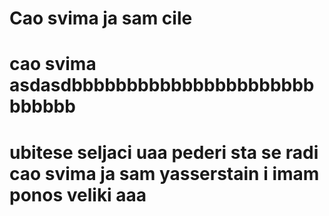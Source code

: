 # Cao svima ja sam cile

# cao svima asdasdbbbbbbbbbbbbbbbbbbbbbbbbbbbb

# ubitese seljaci uaa pederi sta se radi cao svima ja sam yasserstain i imam ponos veliki  aaa 
